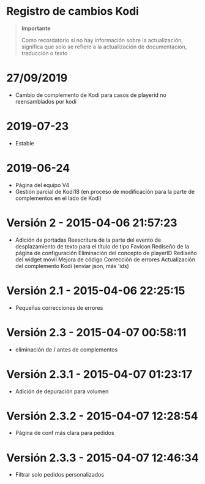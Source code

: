 # Registro de cambios Kodi

>**Importante**
>
>Como recordatorio si no hay información sobre la actualización, significa que solo se refiere a la actualización de documentación, traducción o texto

# 27/09/2019

- Cambio de complemento de Kodi para casos de playerid no reensamblados por kodi 

# 2019-07-23

- Estable

# 2019-06-24

- Página del equipo V4
- Gestión parcial de Kodi18 (en proceso de modificación para la parte de complementos en el lado de Kodi)

# Versión 2 - 2015-04-06 21:57:23

- Adición de portadas Reescritura de la parte del evento de desplazamiento de texto para el título de tipo Favicon Rediseño de la página de configuración Eliminación del concepto de playerID Rediseño del widget móvil Mejora de código Corrección de errores Actualización del complemento Kodi (enviar json, más 'ids)

# Versión 2.1 - 2015-04-06 22:25:15

- Pequeñas correcciones de errores

# Versión 2.3 - 2015-04-07 00:58:11

- eliminación de / antes de complementos

# Versión 2.3.1 - 2015-04-07 01:23:17

- Adición de depuración para volumen

# Versión 2.3.2 - 2015-04-07 12:28:54

- Página de conf más clara para pedidos

# Versión 2.3.3 - 2015-04-07 12:46:34

- Filtrar solo pedidos personalizados
